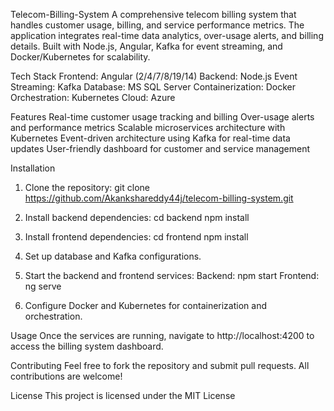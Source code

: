 Telecom-Billing-System
A comprehensive telecom billing system that handles customer usage, billing, and service performance metrics. The application integrates real-time data analytics, over-usage alerts, and billing details. Built with Node.js, Angular, Kafka for event streaming, and Docker/Kubernetes for scalability.

Tech Stack
Frontend: Angular (2/4/7/8/19/14)
Backend: Node.js
Event Streaming: Kafka
Database: MS SQL Server
Containerization: Docker
Orchestration: Kubernetes
Cloud: Azure

Features
Real-time customer usage tracking and billing
Over-usage alerts and performance metrics
Scalable microservices architecture with Kubernetes
Event-driven architecture using Kafka for real-time data updates
User-friendly dashboard for customer and service management

Installation

1. Clone the repository:
   git clone https://github.com/Akankshareddy44j/telecom-billing-system.git
   

2. Install backend dependencies:
   cd backend
   npm install

3. Install frontend dependencies:
   cd frontend
   npm install

4. Set up database and Kafka configurations.

5. Start the backend and frontend services:
Backend: npm start
Frontend: ng serve

6. Configure Docker and Kubernetes for containerization and orchestration.

Usage
Once the services are running, navigate to http://localhost:4200 to access the billing system dashboard.

Contributing
Feel free to fork the repository and submit pull requests. All contributions are welcome!

License
This project is licensed under the MIT License
